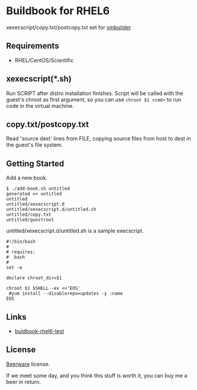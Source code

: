 Buildbook for RHEL6
===================

xexecscript/copy.txt/postcopy.txt set for [vmbuilder](https://github.com/hansode/vmbuilder)

Requirements
------------

+ RHEL/CentOS/Scientific

xexecscript(*.sh)
-----------------

Run SCRIPT after distro installation finishes.
Script will be called with the guest's chroot as first argument, so you can use `chroot $1 <cmd>` to run code in the virtual machine.

copy.txt/postcopy.txt
---------------------

Read 'source dest' lines from FILE, copying  source  files  from host to dest in the guest's file system.

Getting Started
---------------

Add a new book.

```
$ ./add-book.sh untitled
generated => untitled
untitled
untitled/xexecscript.d
untitled/xexecscript.d/untitled.sh
untitled/copy.txt
untitled/guestroot
```

untitled/xexecscript.d/untitled.sh is a sample execscript.

```
#!/bin/bash
#
# requires:
#  bash
#
set -e

declare chroot_dir=$1

chroot $1 $SHELL -ex <<'EOS'
 #yum install --disablerepo=updates -y :name
EOS
```

Links
-----

+ [buidbook-rhel6-test](https://github.com/hansode/buildbook-rhel6-test)

License
-------

[Beerware](http://en.wikipedia.org/wiki/Beerware) license.

If we meet some day, and you think this stuff is worth it, you can buy me a beer in return.
